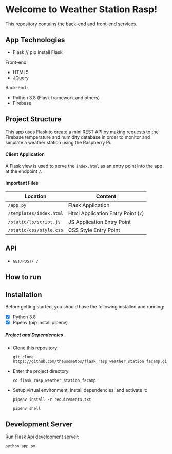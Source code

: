 
# Welcome to Weather Station Rasp!

This repository contains the back-end and front-end services.

## App Technologies


* Flask // pip install Flask

Front-end:

- HTML5
- JQuery

Back-end :

- Python 3.8 (Flask framework and others)
- Firebase 

## Project Structure

This app uses Flask to create a mini REST API by making requests to the Firebase temperature and humidity database in order to monitor and simulate a weather station using the Raspberry Pi.

#### Client Application

A Flask view is used to serve the `index.html` as an entry point into the app at the endpoint `/`.


#### Important Files

| Location                  |  Content                                   |
|---------------------------|--------------------------------------------|
| `/app.py`                 | Flask Application                          |
| `/templates/index.html`   | Html Application Entry Point (`/`)         |
| `/static/ls/script.js`    | JS Application Entry Point                 |
| `/static/css/style.css`   | CSS Style Entry Point                      |


## API

* `GET/POST/ /`

## How to run

## Installation

Before getting started, you should have the following installed and running:

- [X] Python 3.8 
- [X] Pipenv (pip install pipenv)

##### Project and Dependencies

* Clone this repository:

	```
	git clone https://github.com/theusdmatos/flask_rasp_weather_station_facamp.git
	```
* Enter the project directory
	
	```
	cd flask_rasp_weather_station_facamp
	```
* Setup virtual environment, install dependencies, and activate it:

	```
	pipenv install -r requirements.txt
	```
	```
	pipenv shell
	```


## Development Server

Run Flask Api development server:

```
python app.py
```
